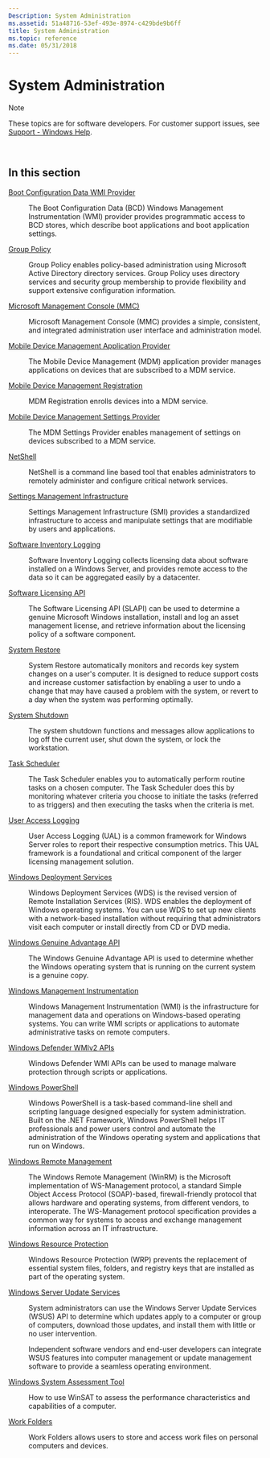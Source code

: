 ```yaml
---
Description: System Administration
ms.assetid: 51a48716-53ef-493e-8974-c429bde9b6ff
title: System Administration
ms.topic: reference
ms.date: 05/31/2018
---
```


# System Administration

> [!Note]  
> These topics are for software developers. For customer support issues, see [Support - Windows Help](https://windows.microsoft.com/windows/support#1TC=windows-10).

 

## In this section

<dl> <dt>

[Boot Configuration Data WMI Provider](https://docs.microsoft.com/previous-versions/windows/desktop/bcd/boot-configuration-data-portal)
</dt> <dd>

The Boot Configuration Data (BCD) Windows Management Instrumentation (WMI) provider provides programmatic access to BCD stores, which describe boot applications and boot application settings.

</dd> <dt>

[Group Policy](group-policy.md)
</dt> <dd>

Group Policy enables policy-based administration using Microsoft Active Directory directory services. Group Policy uses directory services and security group membership to provide flexibility and support extensive configuration information.

</dd> <dt>

[Microsoft Management Console (MMC)](microsoft-management-console--mmc-.md)
</dt> <dd>

Microsoft Management Console (MMC) provides a simple, consistent, and integrated administration user interface and administration model.

</dd> <dt>

[Mobile Device Management Application Provider](https://docs.microsoft.com/previous-versions/windows/desktop/mdmappprov/mobile-device-management-application-provider-portal)
</dt> <dd>

The Mobile Device Management (MDM) application provider manages applications on devices that are subscribed to a MDM service.

</dd> <dt>

[Mobile Device Management Registration](https://docs.microsoft.com/windows/desktop/MDMReg/mobile-device-management-registration-portal)
</dt> <dd>

MDM Registration enrolls devices into a MDM service.

</dd> <dt>

[Mobile Device Management Settings Provider](https://docs.microsoft.com/previous-versions/windows/desktop/mdmsettingsprov/mobile-device-management-settings-provider-portal)
</dt> <dd>

The MDM Settings Provider enables management of settings on devices subscribed to a MDM service.

</dd> <dt>

[NetShell](https://docs.microsoft.com/previous-versions/windows/desktop/netshell/netshell-start-page)
</dt> <dd>

NetShell is a command line based tool that enables administrators to remotely administer and configure critical network services.

</dd> <dt>

[Settings Management Infrastructure](https://docs.microsoft.com/previous-versions/windows/desktop/smi/settings-management-infrastructure--smi-)
</dt> <dd>

Settings Management Infrastructure (SMI) provides a standardized infrastructure to access and manipulate settings that are modifiable by users and applications.

</dd> <dt>

[Software Inventory Logging](https://docs.microsoft.com/previous-versions/windows/desktop/sil/software-inventory-logging-portal)
</dt> <dd>

Software Inventory Logging collects licensing data about software installed on a Windows Server, and provides remote access to the data so it can be aggregated easily by a datacenter.

</dd> <dt>

[Software Licensing API](https://docs.microsoft.com/previous-versions/windows/desktop/secslapi/software-licensing-api-portal)
</dt> <dd>

The Software Licensing API (SLAPI) can be used to determine a genuine Microsoft Windows installation, install and log an asset management license, and retrieve information about the licensing policy of a software component.

</dd> <dt>

[System Restore](https://docs.microsoft.com/windows/desktop/sr/system-restore-portal)
</dt> <dd>

System Restore automatically monitors and records key system changes on a user's computer. It is designed to reduce support costs and increase customer satisfaction by enabling a user to undo a change that may have caused a problem with the system, or revert to a day when the system was performing optimally.

</dd> <dt>

[System Shutdown](https://docs.microsoft.com/windows/desktop/Shutdown/system-shutdown)
</dt> <dd>

The system shutdown functions and messages allow applications to log off the current user, shut down the system, or lock the workstation.

</dd> <dt>

[Task Scheduler](https://docs.microsoft.com/windows/desktop/TaskSchd/task-scheduler-start-page)
</dt> <dd>

The Task Scheduler enables you to automatically perform routine tasks on a chosen computer. The Task Scheduler does this by monitoring whatever criteria you choose to initiate the tasks (referred to as triggers) and then executing the tasks when the criteria is met.

</dd> <dt>

[User Access Logging](https://docs.microsoft.com/previous-versions/windows/desktop/ual/user-access-logging)
</dt> <dd>

User Access Logging (UAL) is a common framework for Windows Server roles to report their respective consumption metrics. This UAL framework is a foundational and critical component of the larger licensing management solution.

</dd> <dt>

[Windows Deployment Services](https://docs.microsoft.com/windows/desktop/Wds/windows-deployment-services-portal)
</dt> <dd>

Windows Deployment Services (WDS) is the revised version of Remote Installation Services (RIS). WDS enables the deployment of Windows operating systems. You can use WDS to set up new clients with a network-based installation without requiring that administrators visit each computer or install directly from CD or DVD media.

</dd> <dt>

[Windows Genuine Advantage API](https://docs.microsoft.com/previous-versions/windows/desktop/wingen/windows-genuine-advantage-api-portal)
</dt> <dd>

The Windows Genuine Advantage API is used to determine whether the Windows operating system that is running on the current system is a genuine copy.

</dd> <dt>

[Windows Management Instrumentation](https://docs.microsoft.com/windows/desktop/WmiSdk/wmi-start-page)
</dt> <dd>

Windows Management Instrumentation (WMI) is the infrastructure for management data and operations on Windows-based operating systems. You can write WMI scripts or applications to automate administrative tasks on remote computers.

</dd> <dt>

[Windows Defender WMIv2 APIs](https://docs.microsoft.com/previous-versions/windows/desktop/defender/windows-defender-wmiv2-apis-portal)
</dt> <dd>

Windows Defender WMI APIs can be used to manage malware protection through scripts or applications.

</dd> <dt>

[Windows PowerShell](https://msdn.microsoft.com/library/Dd835506(v=VS.85).aspx)
</dt> <dd>

Windows PowerShell is a task-based command-line shell and scripting language designed especially for system administration. Built on the .NET Framework, Windows PowerShell helps IT professionals and power users control and automate the administration of the Windows operating system and applications that run on Windows.

</dd> <dt>

[Windows Remote Management](https://docs.microsoft.com/windows/desktop/WinRM/portal)
</dt> <dd>

The Windows Remote Management (WinRM) is the Microsoft implementation of WS-Management protocol, a standard Simple Object Access Protocol (SOAP)-based, firewall-friendly protocol that allows hardware and operating systems, from different vendors, to interoperate. The WS-Management protocol specification provides a common way for systems to access and exchange management information across an IT infrastructure.

</dd> <dt>

[Windows Resource Protection](https://docs.microsoft.com/windows/desktop/Wfp/windows-resource-protection-portal)
</dt> <dd>

Windows Resource Protection (WRP) prevents the replacement of essential system files, folders, and registry keys that are installed as part of the operating system.

</dd> <dt>

[Windows Server Update Services](windows-server-update-services.md)
</dt> <dd>

System administrators can use the Windows Server Update Services (WSUS) API to determine which updates apply to a computer or group of computers, download those updates, and install them with little or no user intervention.

Independent software vendors and end-user developers can integrate WSUS features into computer management or update management software to provide a seamless operating environment.

</dd> <dt>

[Windows System Assessment Tool](https://docs.microsoft.com/windows/desktop/WinSAT/windows-system-assessment-tool-portal)
</dt> <dd>

How to use WinSAT to assess the performance characteristics and capabilities of a computer.

</dd> <dt>

[Work Folders](https://docs.microsoft.com/previous-versions/windows/desktop/syncshareservermgmt/sync-share-server-management-portal)
</dt> <dd>

Work Folders allows users to store and access work files on personal computers and devices.

</dd> </dl>

 

 



